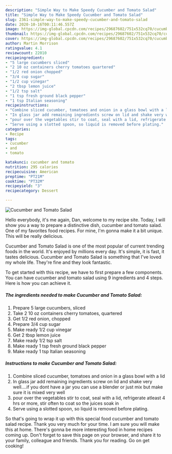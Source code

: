 ```yaml
---
description: "Simple Way to Make Speedy Cucumber and Tomato Salad"
title: "Simple Way to Make Speedy Cucumber and Tomato Salad"
slug: 2361-simple-way-to-make-speedy-cucumber-and-tomato-salad
date: 2020-10-16T00:11:46.557Z
image: https://img-global.cpcdn.com/recipes/29687602/751x532cq70/cucumber-and-tomato-salad-recipe-main-photo.jpg
thumbnail: https://img-global.cpcdn.com/recipes/29687602/751x532cq70/cucumber-and-tomato-salad-recipe-main-photo.jpg
cover: https://img-global.cpcdn.com/recipes/29687602/751x532cq70/cucumber-and-tomato-salad-recipe-main-photo.jpg
author: Martin Morrison
ratingvalue: 4.1
reviewcount: 22010
recipeingredient:
- "5 large cucumbers sliced"
- "2 10 oz containers cherry tomatoes quartered"
- "1/2 red onion chopped"
- "3/4 cup sugar"
- "1/2 cup vinegar"
- "2 tbsp lemon juice"
- "1/2 tsp salt"
- "1 tsp fresh ground black pepper"
- "1 tsp Italian seasoning"
recipeinstructions:
- "Combine sliced cucumber, tomatoes and onion in a glass bowl with a lid"
- "In glass jar add remaining ingredients screw on lid and shake very well....if you dont have a jar you can use a blender or just mix but make sure it is mixed very well"
- "pour over the vegetables stir to coat, seal with a lid, refrigerate atleast 4 hrs or more,  stir often to coat so the juices soak in"
- "Serve using a slotted spoon, so liquid is removed before plating."
categories:
- Recipe
tags:
- cucumber
- and
- tomato

katakunci: cucumber and tomato 
nutrition: 295 calories
recipecuisine: American
preptime: "PT21M"
cooktime: "PT32M"
recipeyield: "3"
recipecategory: Dessert

---
```



![Cucumber and Tomato Salad](https://img-global.cpcdn.com/recipes/29687602/751x532cq70/cucumber-and-tomato-salad-recipe-main-photo.jpg)

Hello everybody, it's me again, Dan, welcome to my recipe site. Today, I will show you a way to prepare a distinctive dish, cucumber and tomato salad. One of my favorites food recipes. For mine, I'm gonna make it a bit unique. This will be really delicious.

Cucumber and Tomato Salad is one of the most popular of current trending foods in the world. It's enjoyed by millions every day. It's simple, it is fast, it tastes delicious. Cucumber and Tomato Salad is something that I've loved my whole life. They're fine and they look fantastic.




To get started with this recipe, we have to first prepare a few components. You can have cucumber and tomato salad using 9 ingredients and 4 steps. Here is how you can achieve it.

<!--inarticleads1-->

##### The ingredients needed to make Cucumber and Tomato Salad:

1. Prepare 5 large cucumbers, sliced
1. Take 2 10 oz containers cherry tomatoes, quartered
1. Get 1/2 red onion, chopped
1. Prepare 3/4 cup sugar
1. Make ready 1/2 cup vinegar
1. Get 2 tbsp lemon juice
1. Make ready 1/2 tsp salt
1. Make ready 1 tsp fresh ground black pepper
1. Make ready 1 tsp Italian seasoning




<!--inarticleads2-->

##### Instructions to make Cucumber and Tomato Salad:

1. Combine sliced cucumber, tomatoes and onion in a glass bowl with a lid
1. In glass jar add remaining ingredients screw on lid and shake very well....if you dont have a jar you can use a blender or just mix but make sure it is mixed very well
1. pour over the vegetables stir to coat, seal with a lid, refrigerate atleast 4 hrs or more,  stir often to coat so the juices soak in
1. Serve using a slotted spoon, so liquid is removed before plating.




So that's going to wrap it up with this special food cucumber and tomato salad recipe. Thank you very much for your time. I am sure you will make this at home. There's gonna be more interesting food in home recipes coming up. Don't forget to save this page on your browser, and share it to your family, colleague and friends. Thank you for reading. Go on get cooking!
